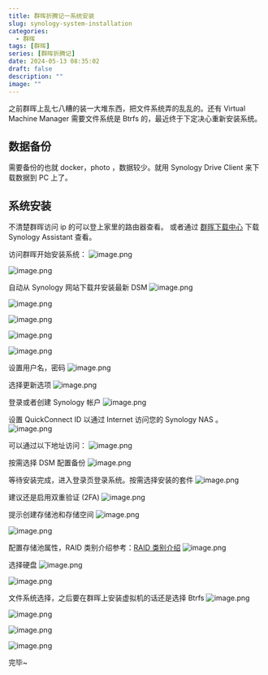 ```yaml
---
title: 群晖折腾记一系统安装
slug: synology-system-installation
categories:
  - 群晖
tags: [群晖]
series: [群晖折腾记]
date: 2024-05-13 08:35:02
draft: false
description: ""
image: ""
---
```


之前群晖上乱七八糟的装一大堆东西，把文件系统弄的乱乱的。还有 Virtual Machine Manager 需要文件系统是 Btrfs 的，最近终于下定决心重新安装系统。

<!--more-->

## 数据备份

需要备份的也就 docker，photo ，数据较少。就用 Synology Drive Client 来下载数据到 PC 上了。

## 系统安装

不清楚群晖访问 ip 的可以登上家里的路由器查看。
或者通过 [群晖下载中心](https://www.synology.cn/zh-cn/support/download) 下载 Synology Assistant 查看。

访问群晖开始安装系统：
![image.png](https://r.xulinfeng.com/linden/2024/05/8c176f55d2e2fe171435a9e774844bb5.png)

![image.png](https://r.xulinfeng.com/linden/2024/05/9f34734c88d2627088101bddffddaeec.png)

自动从 Synology 网站下载幷安装最新 DSM
![image.png](https://r.xulinfeng.com/linden/2024/05/5e0487d95423579f0ce9010f4a41c1f5.png)

![image.png](https://r.xulinfeng.com/linden/2024/05/f50a8176256d28303f74c249ee8b64c0.png)

![image.png](https://r.xulinfeng.com/linden/2024/05/ba3edf02130e86aaffe50e8aaf89ae8c.png)

![image.png](https://r.xulinfeng.com/linden/2024/05/97bb8c73ed7216a7a5a94bb4130f64a4.png)

![image.png](https://r.xulinfeng.com/linden/2024/05/f170b2d3eb8d3468245014835d6b56f3.png)

设置用户名，密码
![image.png](https://r.xulinfeng.com/linden/2024/05/33defc1414437ecd57db46f608c23b73.png)

选择更新选项
![image.png](https://r.xulinfeng.com/linden/2024/05/e5fb6368c7acf546b91ada21d4cbcf05.png)

登录或者创建 Synology 帐户
![image.png](https://r.xulinfeng.com/linden/2024/05/affe0543cf0a755670f40b721aa3824d.png)

设置 QuickConnect ID 以通过 Internet 访问您的 Synology NAS 。
![image.png](https://r.xulinfeng.com/linden/2024/05/4238204550280cef3a8fa18d1f7f7672.png)

可以通过以下地址访问：
![image.png](https://r.xulinfeng.com/linden/2024/05/2efd690f719dbe9419a72f94bfb9e7da.png)

按需选择 DSM 配置备份
![image.png](https://r.xulinfeng.com/linden/2024/05/0394b130fe98632de68b03aa65bca7cd.png)

等待安装完成，进入登录页登录系统。按需选择安装的套件
![image.png](https://r.xulinfeng.com/linden/2024/05/9e044fb96dd0f73abaaee3244efefc04.png)

建议还是启用双重验证 (2FA)
![image.png](https://r.xulinfeng.com/linden/2024/05/ec1d017f0f511f9504953cc01e273b7d.png)

提示创建存储池和存储空间
![image.png](https://r.xulinfeng.com/linden/2024/05/3c8f186aba6f5436e28a9b344e23a237.png)

![image.png](https://r.xulinfeng.com/linden/2024/05/4c2bb750e7a074755586390095e586ae.png)

配置存储池属性，RAID 类别介绍参考：[RAID 类别介绍](https://kb.synology.cn/zh-cn/DSM/help/DSM/StorageManager/storage_pool_what_is_raid?version=7)
![image.png](https://r.xulinfeng.com/linden/2024/05/6097c1032549788e18ffc81e4a6c5ee6.png)

选择硬盘
![image.png](https://r.xulinfeng.com/linden/2024/05/da1618fa05f36d39b266959345336e39.png)

![image.png](https://r.xulinfeng.com/linden/2024/05/969f6c867a1c59b0e1c65c8c01c800b5.png)

文件系统选择，之后要在群晖上安装虚拟机的话还是选择 Btrfs
![image.png](https://r.xulinfeng.com/linden/2024/05/f0b43093a9b704392976ff46ce99d068.png)

![image.png](https://r.xulinfeng.com/linden/2024/05/af12af2526625e74f8dfcaf0afcab92d.png)

![image.png](https://r.xulinfeng.com/linden/2024/05/fc9b821233bd27bb25e1174c37ef62a3.png)

![image.png](https://r.xulinfeng.com/linden/2024/05/9ee4f02def47ba6a91e7fc559a3fb709.png)

完毕~
